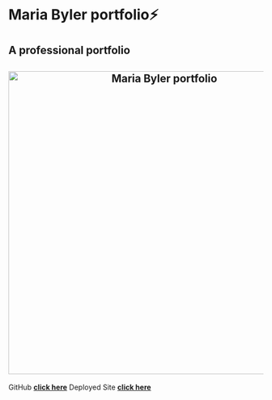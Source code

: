 # Maria Byler portfolio⚡️ 

## A professional portfolio

<h2 align="center">
  <img src="https://user-images.githubusercontent.com/69592367/108615070-456a8c80-73ce-11eb-8b58-cc0c1214925e.gif" alt="Maria Byler portfolio" width="600px" />
  <br>
</h2>

GitHub **[click here](https://github.com/mariabyler)**
Deployed Site **[click here](https://mariabyler.netlify.app/)**

